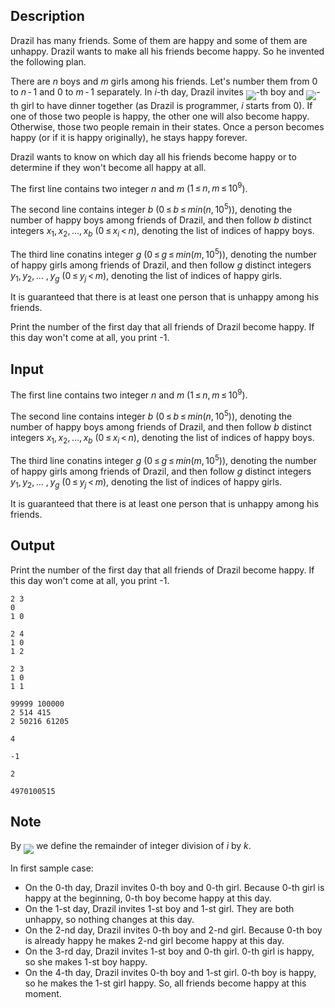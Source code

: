 ## Description

<div><p>Drazil has many friends. Some of them are happy and some of them are unhappy. Drazil wants to make all his friends become happy. So he invented the following plan.</p><p>There are <span class="tex-span"><i>n</i></span> boys and <span class="tex-span"><i>m</i></span> girls among his friends. Let's number them from <span class="tex-span">0</span> to <span class="tex-span"><i>n</i> - 1</span> and <span class="tex-span">0</span> to <span class="tex-span"><i>m</i> - 1</span> separately. In <span class="tex-span"><i>i</i></span>-th day, Drazil invites <img align="middle" class="tex-formula" src="file://1TIR9UbD.png" style="max-width: 100.0%;max-height: 100.0%;">-th boy and <img align="middle" class="tex-formula" src="file://ktWPh5y0.png" style="max-width: 100.0%;max-height: 100.0%;">-th girl to have dinner together (as Drazil is programmer, <span class="tex-span"><i>i</i></span> starts from <span class="tex-span">0</span>). If one of those two people is happy, the other one will also become happy. Otherwise, those two people remain in their states. Once a person becomes happy (or if it is happy originally), he stays happy forever.</p><p>Drazil wants to know on which day all his friends become happy or to determine if they won't become all happy at all.</p></div><div class="input-specification"><p>The first line contains two integer <span class="tex-span"><i>n</i></span> and <span class="tex-span"><i>m</i></span> (<span class="tex-span">1 ≤ <i>n</i>, <i>m</i> ≤ 10<sup class="upper-index">9</sup></span>).</p><p>The second line contains integer <span class="tex-span"><i>b</i></span> (<span class="tex-span">0 ≤ <i>b</i> ≤ <i>min</i>(<i>n</i>, 10<sup class="upper-index">5</sup>)</span>), denoting the number of happy boys among friends of Drazil, and then follow <span class="tex-span"><i>b</i></span> distinct integers <span class="tex-span"><i>x</i><sub class="lower-index">1</sub>, <i>x</i><sub class="lower-index">2</sub>, ..., <i>x</i><sub class="lower-index"><i>b</i></sub></span> (<span class="tex-span">0 ≤ <i>x</i><sub class="lower-index"><i>i</i></sub> &lt; <i>n</i></span>), denoting the list of indices of happy boys.</p><p>The third line conatins integer <span class="tex-span"><i>g</i></span> (<span class="tex-span">0 ≤ <i>g</i> ≤ <i>min</i>(<i>m</i>, 10<sup class="upper-index">5</sup>)</span>), denoting the number of happy girls among friends of Drazil, and then follow <span class="tex-span"><i>g</i></span> distinct integers <span class="tex-span"><i>y</i><sub class="lower-index">1</sub>, <i>y</i><sub class="lower-index">2</sub>, ... , <i>y</i><sub class="lower-index"><i>g</i></sub></span> (<span class="tex-span">0 ≤ <i>y</i><sub class="lower-index"><i>j</i></sub> &lt; <i>m</i></span>), denoting the list of indices of happy girls.</p><p>It is guaranteed that there is at least one person that is unhappy among his friends.</p></div><div class="output-specification"><p>Print the number of the first day that all friends of Drazil become happy. If this day won't come at all, you print -1.</p></div>

## Input

<p>The first line contains two integer <span class="tex-span"><i>n</i></span> and <span class="tex-span"><i>m</i></span> (<span class="tex-span">1 ≤ <i>n</i>, <i>m</i> ≤ 10<sup class="upper-index">9</sup></span>).</p><p>The second line contains integer <span class="tex-span"><i>b</i></span> (<span class="tex-span">0 ≤ <i>b</i> ≤ <i>min</i>(<i>n</i>, 10<sup class="upper-index">5</sup>)</span>), denoting the number of happy boys among friends of Drazil, and then follow <span class="tex-span"><i>b</i></span> distinct integers <span class="tex-span"><i>x</i><sub class="lower-index">1</sub>, <i>x</i><sub class="lower-index">2</sub>, ..., <i>x</i><sub class="lower-index"><i>b</i></sub></span> (<span class="tex-span">0 ≤ <i>x</i><sub class="lower-index"><i>i</i></sub> &lt; <i>n</i></span>), denoting the list of indices of happy boys.</p><p>The third line conatins integer <span class="tex-span"><i>g</i></span> (<span class="tex-span">0 ≤ <i>g</i> ≤ <i>min</i>(<i>m</i>, 10<sup class="upper-index">5</sup>)</span>), denoting the number of happy girls among friends of Drazil, and then follow <span class="tex-span"><i>g</i></span> distinct integers <span class="tex-span"><i>y</i><sub class="lower-index">1</sub>, <i>y</i><sub class="lower-index">2</sub>, ... , <i>y</i><sub class="lower-index"><i>g</i></sub></span> (<span class="tex-span">0 ≤ <i>y</i><sub class="lower-index"><i>j</i></sub> &lt; <i>m</i></span>), denoting the list of indices of happy girls.</p><p>It is guaranteed that there is at least one person that is unhappy among his friends.</p>

## Output

<p>Print the number of the first day that all friends of Drazil become happy. If this day won't come at all, you print -1.</p>





```input1
2 3
0
1 0

```




```input2
2 4
1 0
1 2

```




```input3
2 3
1 0
1 1

```




```input4
99999 100000
2 514 415
2 50216 61205

```




```output1
4

```




```output2
-1

```




```output3
2

```




```output4
4970100515

```



## Note

<p>By <img align="middle" class="tex-formula" src="file://ZGFZgZT9.png" style="max-width: 100.0%;max-height: 100.0%;"> we define the remainder of integer division of <span class="tex-span"><i>i</i></span> by <span class="tex-span"><i>k</i></span>.</p><p>In first sample case: </p><ul> <li> On the 0-th day, Drazil invites 0-th boy and 0-th girl. Because 0-th girl is happy at the beginning, 0-th boy become happy at this day. </li><li> On the 1-st day, Drazil invites 1-st boy and 1-st girl. They are both unhappy, so nothing changes at this day. </li><li> On the 2-nd day, Drazil invites 0-th boy and 2-nd girl. Because 0-th boy is already happy he makes 2-nd girl become happy at this day. </li><li> On the 3-rd day, Drazil invites 1-st boy and 0-th girl. 0-th girl is happy, so she makes 1-st boy happy. </li><li> On the 4-th day, Drazil invites 0-th boy and 1-st girl. 0-th boy is happy, so he makes the 1-st girl happy. So, all friends become happy at this moment. </li></ul>
